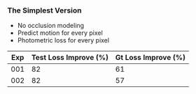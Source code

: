 ### The Simplest Version

- No occlusion modeling
- Predict motion for every pixel
- Photometric loss for every pixel



| Exp | Test Loss Improve (%) | Gt Loss Improve (%) |
| ------------- | ----------- | ----------- |
| 001 | 82 | 61 |
| 002 | 82 | 57 |

